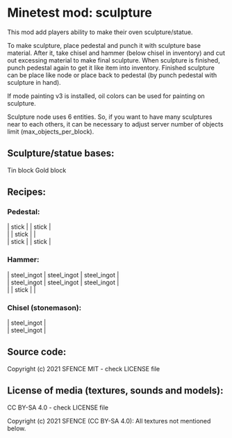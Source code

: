 Minetest mod: sculpture
=======================
This mod add players ability to make their oven sculpture/statue.

To make sculpture, place pedestal and punch it with sculpture base material. After it, take chisel and hammer (below chisel in inventory) and cut out excessing material to make final sculpture. When sculpture is finished, punch pedestal again to get it like item into inventory. Finished sculpture can be place like node or place back to pedestal (by punch pedestal with sculpture in hand).

If mode painting v3 is installed, oil colors can be used for painting on sculpture.

Sculpture node uses 6 entities. So, if you want to have many sculptures near to each others, it can be necessary to adjust server number of objects limit (max_objects_per_block).

Sculpture/statue bases:
----------------------

Tin block
Gold block

Recipes:
--------

### Pedestal:

| stick |       | stick |  
|       | stick |       |  
| stick |       | stick |  

### Hammer:

| steel_ingot | steel_ingot | steel_ingot |  
| steel_ingot | steel_ingot | steel_ingot |  
|             |    stick    |             |  

### Chisel (stonemason):

| steel_ingot |  
| steel_ingot |

Source code:
-----------------------
Copyright (c) 2021 SFENCE
MIT - check LICENSE file

License of media (textures, sounds and models):
-----------------------------------------------
CC BY-SA 4.0 - check LICENSE file

Copyright (c) 2021 SFENCE (CC BY-SA 4.0):
All textures not mentioned below.




